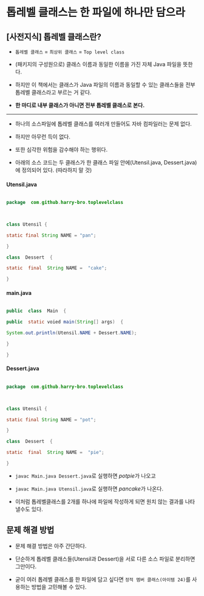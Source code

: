 
# 톱레벨 클래스는 한 파일에 하나만 담으라

  

## [사전지식] 톱레벨 클래스란?

-  `톱레벨 클래스` = `최상위 클래스` = `Top level class`

- (패키지의 구성원으로) 클래스 이름과 동일한 이름을 가진 자체 Java 파일을 뜻한다.

- 하지만 이 책에서는 클래스가 Java 파일의 이름과 동일할 수 있는 클래스들을 전부 톱레벨 클래스라고 부르는 거 같다.

-  **한 마디로 내부 클래스가 아니면 전부 톱레벨 클래스로 본다.**

  

<hr>

  

- 하나의 소스파일에 톱레벨 클래스를 여러개 만들어도 자바 컴파일러는 문제 없다.

- 하지만 아무런 득이 없다.

- 또한 심각한 위험을 감수해야 하는 행위다.

- 아래의 소스 코드는 두 클래스가 한 클래스 파일 안에(Utensil.java, Dessert.java)에 정의되어 있다. (따라하지 말 것)

  

#### Utensil.java

```java

package  com.github.harry-bro.toplevelclass

  

class Utensil {

static final String NAME = "pan";

}

class  Dessert  {

static  final  String NAME =  "cake";

}

```

#### main.java

```java

public  class  Main  {

public  static voied main(String[] args)  {

System.out.println(Utensil.NAME + Dessert.NAME);

}

}

```

#### Dessert.java

```java

package  com.github.harry-bro.toplevelclass

  

class Utensil {

static final String NAME = "pot";

}

class  Dessert  {

static  final  String NAME =  "pie";

}

```

  

-  `javac Main.java Dessert.java`로 실행하면 *potpie*가 나오고

-  `javac Main.java Utensil.java`로 실행하면 *pancake*가 나온다.

- 이처럼 톱레벨클래스를 2개를 하나에 파일에 작성하게 되면 원치 않는 결과를 나타낼수도 있다.

  

## 문제 해결 방법

- 문제 해결 방법은 아주 간단하다.

- 단순하게 톱레벨 클래스들(Utensil과 Dessert)을 서로 다른 소스 파일로 분리하면 그만이다.

- 굳이 여러 톱레벨 클래스를 한 파일에 담고 싶다면 `정적 멤버 클래스(아이템 24)`를 사용하는 방법을 고민해볼 수 있다.